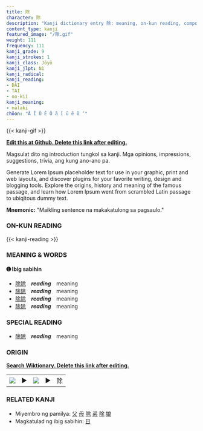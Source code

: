 ```yaml
---
title: 除
character: 除
description: "Kanji dictionary entry 除: meaning, on-kun reading, compounds, origin, related kanji"
content_type: kanji
featured_image: "/除.gif"
weight: 111
frequency: 111
kanji_grade: 9
kanji_strokes: 1
kanji_class: Jōyō
kanji_jlpt: N1
kanji_radical: 
kanji_reading: 
- DAI
- TAI
- oo-kii
kanji_meaning:
- malaki
chōon: "Ā Ī Ū Ē Ō ā ī ū ē ō ’"
---
```

[//]: # (Don't edit the line below. Kanji animated GIF code is automatically generated.)
{{< kanji-gif >}}

[//]: # (Edit below this line.)

**[Edit this at Github. Delete this link after editing.](https://github.com/tim0g/tim/tree/main/content/kanji/除/index.md)**

Magsulat dito ng introduction tungkol sa kanji. Mga opinions, impressions, suggestions, trivia, ang kung ano-ano pa.

Generate Lorem Ipsum placeholder text for use in your graphic, print and web layouts, and discover plugins for your favorite writing, design and blogging tools. Explore the origins, history and meaning of the famous passage, and learn how Lorem Ipsum went from scrambled Latin passage to ubiqitous dummy text.
 
**Mnemonic:** "Maikling sentence na makakatulong sa pagsaulo."

### ON-KUN READING

[//]: # (Don't edit the line below. ON-KUN READING code is automatically generated.)
{{< kanji-reading >}}

### MEANING & WORDS

#### ➊ **Ibig sabihin**
  - [除](../除)[除](../除)　***reading***　meaning
  - [除](../除)[除](../除)　***reading***　meaning
  - [除](../除)[除](../除)　***reading***　meaning
  - [除](../除)[除](../除)　***reading***　meaning

### SPECIAL READING
  - [除](../除)[除](../除)　***reading***　meaning

### ORIGIN

**[Search Wiktionary. Delete this link after editing.](https://wiktionary.org/wiki/除)**
<table class="kanji-table"><tr><td>
<img src="60px-除-bronze.svg.png">
</td><td>▶</td><td>
<img src="60px-除-oracle.svg.png">
</td><td>▶</td>
<td class="kanji-origin">除</td>
</tr></table>

### RELATED KANJI
- Miyembro ng pamilya: [父](../父) [母](../母) [除](../除) [弟](../弟) [除](../除) [娘](../娘)
- Magkatulad ng ibig sabihin: [日](../日)
